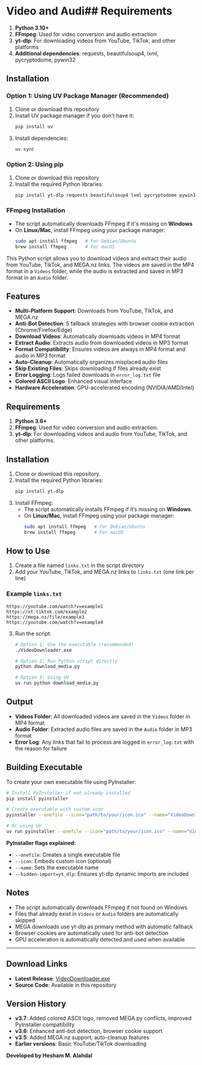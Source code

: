 
# Video and Audi## Requirements
1. **Python 3.10+**
2. **FFmpeg**: Used for video conversion and audio extraction
3. **yt-dlp**: For downloading videos from YouTube, TikTok, and other platforms
4. **Additional dependencies**: requests, beautifulsoup4, lxml, pycryptodome, pywin32

## Installation

### Option 1: Using UV Package Manager (Recommended)
1. Clone or download this repository
2. Install UV package manager if you don't have it:
   ```bash
   pip install uv
   ```
3. Install dependencies:
   ```bash
   uv sync
   ```

### Option 2: Using pip
1. Clone or download this repository
2. Install the required Python libraries:
   ```bash
   pip install yt-dlp requests beautifulsoup4 lxml pycryptodome pywin32
   ```

### FFmpeg Installation
- The script automatically downloads FFmpeg if it's missing on **Windows**
- On **Linux/Mac**, install FFmpeg using your package manager:
  ```bash
  sudo apt install ffmpeg   # For Debian/Ubuntu
  brew install ffmpeg       # For macOS
  ```
This Python script allows you to download videos and extract their audio from YouTube, TikTok, and MEGA.nz links. The videos are saved in the MP4 format in a `Videos` folder, while the audio is extracted and saved in MP3 format in an `Audio` folder.

## Features
- **Multi-Platform Support**: Downloads from YouTube, TikTok, and MEGA.nz
- **Anti-Bot Detection**: 5 fallback strategies with browser cookie extraction (Chrome/Firefox/Edge)
- **Download Videos**: Automatically downloads videos in MP4 format
- **Extract Audio**: Extracts audio from downloaded videos in MP3 format
- **Format Compatibility**: Ensures videos are always in MP4 format and audio in MP3 format
- **Auto-Cleanup**: Automatically organizes misplaced audio files
- **Skip Existing Files**: Skips downloading if files already exist
- **Error Logging**: Logs failed downloads in `error_log.txt` file
- **Colored ASCII Logo**: Enhanced visual interface
- **Hardware Acceleration**: GPU-accelerated encoding (NVIDIA/AMD/Intel)

## Requirements
1. **Python 3.6+**
2. **FFmpeg**: Used for video conversion and audio extraction.
3. **yt-dlp**: For downloading videos and audio from YouTube, TikTok, and other platforms.

## Installation
1. Clone or download this repository.
2. Install the required Python libraries:
   ```bash
   pip install yt-dlp
   ```
3. Install FFmpeg:
   - The script automatically installs FFmpeg if it’s missing on **Windows**.
   - On **Linux/Mac**, install FFmpeg using your package manager:
     ```bash
     sudo apt install ffmpeg   # For Debian/Ubuntu
     brew install ffmpeg       # For macOS
     ```

## How to Use
1. Create a file named `links.txt` in the script directory
2. Add your YouTube, TikTok, and MEGA.nz links to `links.txt` (one link per line)

### Example `links.txt`
```
https://youtube.com/watch?v=example1
https://vt.tiktok.com/example2
https://mega.nz/file/example3
https://youtube.com/watch?v=example4
```

3. Run the script:
   ```bash
   # Option 1: Use the executable (recommended)
   ./VideoDownloader.exe
   
   # Option 2: Run Python script directly
   python download_media.py
   
   # Option 3: Using UV
   uv run python download_media.py
   ```

## Output
- **Videos Folder**: All downloaded videos are saved in the `Videos` folder in MP4 format
- **Audio Folder**: Extracted audio files are saved in the `Audio` folder in MP3 format
- **Error Log**: Any links that fail to process are logged in `error_log.txt` with the reason for failure

## Building Executable

To create your own executable file using PyInstaller:

```bash
# Install PyInstaller if not already installed
pip install pyinstaller

# Create executable with custom icon
pyinstaller --onefile --icon="path/to/your/icon.ico" --name="VideoDownloader" --hidden-import=yt_dlp download_media.py

# Or using UV
uv run pyinstaller --onefile --icon="path/to/your/icon.ico" --name="VideoDownloader" --hidden-import=yt_dlp download_media.py
```

**PyInstaller flags explained:**
- `--onefile`: Creates a single executable file
- `--icon`: Embeds custom icon (optional)
- `--name`: Sets the executable name
- `--hidden-import=yt_dlp`: Ensures yt-dlp dynamic imports are included

## Notes
- The script automatically downloads FFmpeg if not found on Windows
- Files that already exist in `Videos` or `Audio` folders are automatically skipped
- MEGA downloads use yt-dlp as primary method with automatic fallback
- Browser cookies are automatically used for anti-bot detection
- GPU acceleration is automatically detected and used when available

---

## Download Links
- **Latest Release**: [VideoDownloader.exe](https://mega.nz/file/VxE1SCIC#s7iIWBiumPNVPBAA_-q3FNGF5pIiN4qXtYcKdGOYWco)
- **Source Code**: Available in this repository

## Version History
- **v3.7**: Added colored ASCII logo, removed MEGA.py conflicts, improved PyInstaller compatibility
- **v3.6**: Enhanced anti-bot detection, browser cookie support
- **v3.5**: Added MEGA.nz support, auto-cleanup features
- **Earlier versions**: Basic YouTube/TikTok downloading

**Developed by Hesham M. Alahdal**

